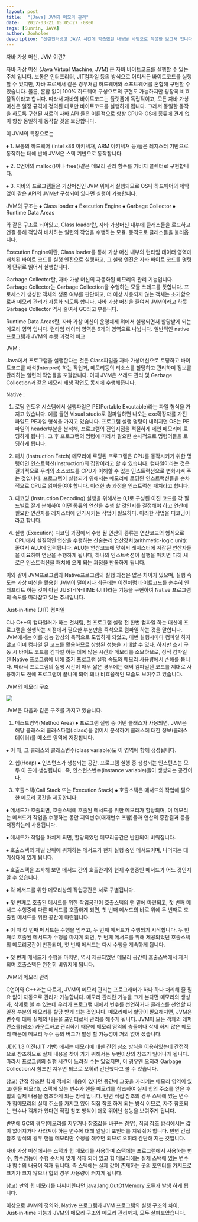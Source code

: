 ```yaml
---
layout: post
title:  "[Java] JVM과 메모리 관리"
date:   2017-03-21 15:05:27 -0800
tags: [Sunrin, JAVA]
author: Jooholee
description: "선린인터넷고 JAVA 시간에 학습했던 내용을 바탕으로 작성한 보고서 입니다."
---
```


자바 가상 머신, JVM 이란?

자바 가상 머신 (Java Virtual Machine, JVM) 은 자바 바이트코드를 실행할 수 있는 주체 입니다.
보통은 인터프리터, JIT컴파일 등의 방식으로 어디서든 바이트코드를 실행할 수 있지만, 자바 프로세서 같은 경우처럼 하드웨어와 소프트웨어를 혼합해 구현할 수 있습니다.
물론, 혼합 없이 100% 하드웨어 구성으로의 구현도 가능하지만 굉장히 비효율적이라고 합니다.
따라서 자바의 바이트코드는 플랫폼에 독립적이고, 모든 자바 가상 머신은 일정 규격에 정의된 대로만 바이트코드를 실행하게 됩니다. 그래서 동일한 동작을 하도록 구현된 서로의 자바 API 들은 이론적으로 항상 CPU와 OS에 종류에 관계 없이 항상 동일하게 동작할 것을 보장합니다.

이 JVM의 특징으로는

⦁	1. 보통의 하드웨어 (Intel x86 아키텍쳐, ARM 아키텍쳐 등)들은 레지스터 기반으로 동작하는 데에 반해 JVM은 스택 기반으로 동작합니다.

⦁	2. C언어의 malloc()이나 free()같은 메모리 관리 함수를 가비지 콜렉터로 구현합니다.

⦁	3. 자바의 프로그램들은 가상머신인 JVM 위에서 실행되므로 OS나 하드웨어의 제약 없이 같은 API의 JVM만 구성되어 있다면 실행이 가능합니다.

JVM의 구조는
⦁	Class loader
⦁	Execution Engine
⦁	Garbage Collector
⦁	Runtime Data Areas

와 같은 구조로 되어있고,
Class loader란, 자바 가상머신 내부에 클래스들을 로드하고 연결 통해 적당히 배치하는 일련의 작업을 수행하는 모듈. 동적으로 클래스들을 불러옵니다.

Execution Engine이란,  Class loader를 통해 가상 머신 내부의 런타임 데이터 영역에 배치된 바이트 코드를 실행 엔진으로 실행하고, 그 실행 엔진은 자바 바이트 코드를 명령어 단위로 읽어서 실행합니다.

Garbage Collector란, 자바 가상 머신의 자동화된 메모리의 관리 기능입니다.
Garbage Collector는 Garbage Collection을 수행하는 모듈 쓰레드를 뜻합니다. 프로세스가 생성한 객체의 생존 여부를 판단하고, 더 이상 사용되지 않는 객체는 소거함으로써 메모리 관리가 자동화 되도록 합니다. 자바 가상 머신을 줄여서 JVM이라고 하듯 Garbage Collector 역시 줄여서 GC라고 부릅니다.

Runtime Data Areas란, 자바 가상 머신이 운영체제 위에서 실행되면서 할당받게 되는 메모리 영역 입니다.
런타임 데이터 영역은 6개의 영역으로 나뉩니다.
일반적인 native 프로그램과 JVM의 수행 과정의 비교

JVM :

Java에서 프로그램을 실행한다는 것은 Class파일을 자바 가상머신으로 로딩하고 바이트코드를 해석(Interpret) 하는 작업과, 메모리등의 리소스를 할당하고 관리하며 정보를 관리하는 일련의 작업들을 포괄합니다. 이때 JVM은 쓰레드 관리 및 Garbage Collection과 같은 메모리 재생 작업도 동시에 수행해줍니다.

Native :

1. 로딩
윈도우 시스템에서 실행파일은 PE(Portable Excutable)라는 파일 형식을 가지고 있습니다.
예를 들면 Visual studio로 컴파일하면 나오는 exe확장자를 가진 파일도 PE파일 형식을 가지고 있습니다.
프로그램 실행 명령이 내려지면 OS는 PE파일의 header부분을 분석해, 프로그램의 진입지점을 적절하게 메인 메모리에 로딩하게 됩니다.
그 후 프로그램의 명령에 따라서 필요한 순차적으로 명령어들을 로딩하게 됩니다.

2. 패치 (Instruction Fetch)
메모리에 로딩된 프로그램은 CPU를 동작시키기 위한 명령어인 인스트럭션(Instruction)의 집합이라고 할 수 있습니다. 컴파일이라는 것은 결과적으로 우리의 소스코드를 CPU가 이해할 수 있는 인스트럭션으로 변화시켜 주는 것입니다.
프로그램이 실행되기 위해서는 메모리에 로딩된 인스트럭션들을 순차적으로 CPU로 읽어들여야 합니다.
이러한 총 과정을 인스트럭션 패치라고 합니다.

3. 디코딩 (Instruction Decoding)
실행을 위해서는 0,1로 구성된 이진 코드를 각 필드별로 잘게 분해하여 어떤 종류의 연산을 수행 할 것인지를 결정해야 하고 연산에 필요한 연산자를 레지스터에 인가시키는 작업이 필요하다.
이러한 작업을 디코딩이라고 합니다.

4. 실행 (Execution)
디코딩 과정에서 수행 될 연산의 종류는 연산코드의 형식으로 CPU에서 실질적인 연산을 수행하는 산술논리 연산장치(arithmetic-logic unit): 줄여서 ALU에 입력됩니다.
ALU는 연산코드에 맞춰서 레지스터에 저장된 연산자들을 이요하여 연산을 수행하게 됩니다,
하나의 인스트럭션이 실행을 마치면 다히 새로운 인스트럭션을 패치해 오게 되는 과정을 반복하게 됩니다.

이와 같이 JVM프로그램과 Native프로그램의 실행 과정은 많은 차이가 있으며, 실행 속도는 가상 머신을 활용한 JVM이 떨어지나 최근에는 이전처럼 바이트코드를 순수히 인터프리트 하는 것이 아닌 JUST-IN-TIME (JIT)라는 기능을 구현하여 Native 프로그램의 속도를 따라잡고 있는 추세입니다.

Just-in-time (JIT) 컴파일

C나 C++의 컴파일러가 하는 것처럼, 첫 프로그램 실행 전 한번 컴파일 하는 대신에 프로그램을 실행하는 시점에서 필요한 부분만을 즉석으로 컴파일 하는 것을 말합니다.
JVM에서는 이를 성능 향상의 목적으로 도입하게 되었고, 매번 실행시마다 컴파일 하지 않고 이미 컴파일 된 코드를 활용하므로 상향된 성능을 기대할 수 있다.
하지만 초기 구동 시 바이트 코드를 컴파일 하는 데에 많은 시간과 메모리를 소모하므로, 정적 컴파일 된 Native 프로그램에 비해 초기 프로그램 실행 속도와 메모리 사용량에서 손해를 봅니다.
따라서 프로그램의 실행 시간이 매우 짧은 경우에는 애써 컴파일된 코드를 제대로 사용하기도 전에 프로그램이 끝나게 되어 꽤나 비효율적인 모습도 보여주고 있습니다.

JVM의 메모리 구조

![](http://www.javachobo.com/images/p6_23.jpg)

JVM은 다음과 같은 구조를 가지고 있습니다.

1. 메소드영역(Method Area)
⦁	프로그램 실행 중 어떤 클래스가 사용되면, JVM은 해당 클래스의 클래스파일(.class)을 읽어서 분석하여 클래스에 대한 정보(클래스 데이터)를 메소드 영역에 저장합니다.

⦁	이 때, 그 클래스의 클래스변수(class variable)도 이 영역에 함께 생성됩니다.

2. 힙(Heap)
⦁	 인스턴스가 생성되는 공간. 프로그램 실행 중 생성되는 인스턴스는 모두 이 곳에 생성됩니다. 즉, 인스턴스변수(instance variable)들이 생성되는 공간이다.

3. 호출스택(Call Stack 또는 Execution Stack)
⦁	호출스택은 메서드의 작업에 필요한 메모리 공간을 제공합니다.

⦁	메서드가 호출되면, 호출스택에 호출된 메서드를 위한 메모리가 할당되며, 이 메모리는 메서드가 작업을 수행하는 동안 지역변수(매개변수 포함)들과 연산의 중간결과 등을 저장하는데 사용됩니다.

⦁	메서드가 작업을 마치게 되면, 할당되었던 메모리공간은 반환되어 비워집니다.

⦁	호출스택의 제일 상위에 위치하는 메서드가 현재 실행 중인 메서드이며, 나머지는 대기상태에 있게 됩니다.

⦁	호출스택을 조사해 보면 메서드 간의 호출관계와 현재 수행중인 메서드가 어느 것인지 알 수 있습니다.

⦁	각 메서드를 위한 메모리상의 작업공간은 서로 구별됩니다.

⦁	첫 번째로 호출된 메서드를 위한 작업공간이 호출스택의 맨 밑에 마련되고, 첫 번째 메서드 수행중에 다른 메서드를 호출하게 되면, 첫 번째 메서드의 바로 위에 두 번째로 호출된 메서드를 위한 공간이 마련됩니다.

⦁	이 때 첫 번째 메서드는 수행을 멈추고, 두 번째 메서드가 수행되기 시작합니다. 두 번째로 호출된 메서드가 수행을 마치게 되면, 두 번째 메서드를 위해 제공되었던 호출스택의 메모리공간이 반환되며, 첫 번째 메서드는 다시 수행을 계속하게 됩니다.

⦁	첫 번째 메서드가 수행을 마치면, 역시 제공되었던 메모리 공간이 호출스택에서 제거되며 호출스택은 완전히 비워지게 됩니다.




JVM의 메모리 관리

C언어와 C++과는 다르게, JVM의 메모리 관리는 프로그래머가 하나 하나 처리해 줄 필요 없이 자동으로 관리가 가능합니다.
메모리 관리란 기능을 크게 본다면 메모리의 생성과, 삭제로 볼 수 있는데 우리가 프로그램 내에서 변수를 선언하거나 클래스를 선언할 때  일정 부분의 메모리를 할당 받게 되는 것입니다.
메모리에서 할당이 필요해지면, JVM은 변수에 대해 실제의 내용을 포인터로써 관리를 해주게 됩니다.
JVM이 모든 객체의 레퍼런스를(참조) 카운트하고 관리하기 때문에 메모리 영역의 충돌이나 삭제 하지 않은 메모리 때문에 메모리 누수 등의 버그가 발생 할 가능성이 거의 없어 졌습니다.

JDK 1.3 이전(JIT 기반) 에서는 메모리에 대한 간접 참조 방식을 이용하였는데 간접적으로 참조하므로 실제 내용을 찾아 가기 위해서는 두번이상의 참조가 일어나게 됩니다.
따라서 프로그램의 실행 시간이 느려질 수는 있었지만, 이 경우엔 오히려 Garbage Collection시 참조만 지우면 되므로 오히려 간단했다고 볼 수 있습니다.

참고) 간접 참조란 힙에 객체의 내용이 있다면 중간에 그곳을 가리키는 메모리 영역이 있고(핸들 메모리), 스택에 있는 변수가 핸들 메모리를 참조하여 실제 힙의 주소를 얻은 후 힙의 실제 내용을 참조하게 되는 방식 입니다.
반면 직접 참조의 경우 스택에 있는 변수가 힙메모리의 실제 주소를 가지고 있어 직접 참조 하게 되는 방식 이므로,  자주 참조되는 변수나 객체가 있다면 직접 참조 방식이 더욱 뛰어난 성능을 보여주게 됩니다.

반면에 GC의 경우(메모리를 지우거나 참조값을 바꾸는 경우), 직접 참조 방식에서는 값이 없어지거나 사라져야 하는 변수에 대해 일일이 포인터를 지워줘야 합니다.
반면 간접 참조 방식의 경우 핸들 메모리만 수정을 해주면 되므로 오히려 간단해 지는 것입니다.

자바 가상 머신에서는 스택과 힙 메모리를 사용하며 스택에는 프로그램에서 사용하는 변수, 함수명등이 수행 순서에 맞게 적재 되어 있고 힙 메모리에는 실제 스택에 있는 변수나 함수의 내용이 적재 됩니다.
즉 스택에는 실제 값이 존재하는 곳의 포인터를 가지므로 크기가 크지 않으나 힙의 경우 사용량이 커지게 됩니다.

참고) 만약 힙 메모리를 다써버린다면 java.lang.OutOfMemory 오류가 발생 하게 됩니다.

이상으로 JVM의 정의와, Native 프로그램과 JVM 프로그램의 실행 구조의 차이, Just-in-time 기능과 JVM의 메모리 구조와 메모리 관리까지, 모두 살펴보았습니다.


[jekyll-docs]: http://joey914.github.io/home
[jekyll-gh]:   https://github.com/joey914/joey914
[jekyll-talk]: https://talk.joey914.com/
